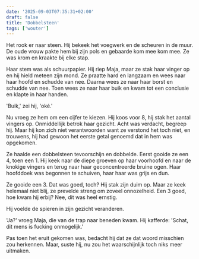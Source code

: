 ```yaml
---
date: '2025-09-03T07:35:31+02:00'
draft: false
title: 'Dobbelsteen'
tags: ['wouter']
---
```


Het rook er naar steen. Hij bekeek het voegwerk en de scheuren in de muur. De oude vrouw pakte hem bij zijn pols en gebaarde kom mee kom mee. Ze was krom en kraakte bij elke stap.

Haar stem was als schuurpapier. Hij riep Maja, maar ze stak haar vinger op en hij hield meteen zijn mond. Ze praatte hard en langzaam en wees naar haar hoofd en schudde van nee. Daarna wees ze naar haar borst en schudde van nee. Toen wees ze naar haar buik en kwam tot een conclusie en klapte in haar handen.

'Buik,' zei hij, 'oké.'

Nu vroeg ze hem om een cijfer te kiezen. Hij koos voor 8, hij stak het aantal vingers op. Onmiddellijk betrok haar gezicht. Acht was verdacht, begreep hij. Maar hij kon zich niet verantwoorden want ze verstond het toch niet, en trouwens, hij had gewoon het eerste getal genoemd dat in hem was opgekomen. 

Ze haalde een dobbelsteen tevoorschijn en dobbelde. Eerst gooide ze een 4, toen een 1. Hij keek naar de diepe groeven op haar voorhoofd en naar de knokige vingers en terug naar haar geconcentreerde bruine ogen. Haar hoofddoek was begonnen te schuiven, haar haar was grijs en dun.

Ze gooide een 3. Dat was goed, toch? Hij stak zijn duim op. Maar ze keek helemaal niet blij, ze prevelde streng om zoveel onnozelheid. Een 3 goed, hoe kwam hij erbij? Nee, dit was heel ernstig.

Hij voelde de spieren in zijn gezicht veranderen. 

'Ja?' vroeg Maja, die van de trap naar beneden kwam. Hij kafferde: 'Schat, dit mens is fucking onmogelijk.' 

Pas toen het eruit gekomen was, bedacht hij dat ze dat woord misschien zou herkennen. Maar, suste hij, nu zou het waarschijnlijk toch niks meer uitmaken.
